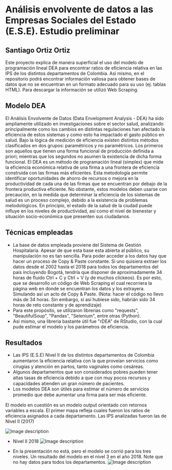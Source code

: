 # Análisis envolvente de datos a las Empresas Sociales del Estado (E.S.E). Estudio preliminar
## Santiago Ortiz Ortiz

Este proyecto explica de manera superficial el uso del modelo de programación lineal DEA para encontrar ratios de eficiencia relativa en las IPS de los distintos departamentos de Colombia. Así mismo, en el repositorio podrá encontrar información valiosa para obtener bases de datos que no se encuentran en un formato adecuado para su uso (ej. tablas HTML). Para descargar la información se utilizó Web Scraping.

## Modelo DEA
El Análisis Envolvente de Datos (Data Envelopment Analysis - DEA) ha sido ampliamente utilizado en investigaciones sobre el sector salud, analizando principalmente como los cambios en distintas regulaciones han afectado la eficiencia de estos sistemas y como esto ha impactado el gasto público en salud. Bajo la lógica de medición de eficiencia existen distintos métodos clasificados en dos grupos: paramétricos y no paramétricos. Los primeros son aquellos que tienen una forma funcional de producción definida a priori; mientras que los segundos no asumen la existencia de dicha forma funcional. El DEA es un método de programación lineal (simplex) que mide la eficiencia económica relativa de una firma a una frontera de eficiencia construida con las firmas más eficientes. Esta metodología permite identificar oportunidades de ahorro de recursos o mejora en la productividad de cada una de las firmas que se encuentran por debajo de la frontera productiva eficiente.
No obstante, estos modelos deben usarse con precaución, en la medida que determinar la eficiencia de los sistemas de salud es un proceso complejo, debido a la existencia de problemas metodológicos. En principio, el estado de la salud de la ciudad puede influye en los niveles de productividad, así como el nivel de bienestar y situación socio-económica que presenten sus ciudadanos.

## Técnicas empleadas
- La base de datos empleada proviene del Sistema de Gestión Hospitalaria. Apesar de que esta base esta abierta al público, su manipulación no es tan sencilla. Para poder acceder a los datos hay que hacer un proceso de Copy & Paste constante. Si uno quisiera extraer los datos desde el 2002 hasta el 2018 para todos los departamentos del país incluyendo Bogotá, tendría que disponer de aproximadamente 34 horas  de fluido Ctrl + C y Ctrl + V (y de muchos clickeos). Es por esto, que se desarrollo un código de Web Scraping el cual recorriera la página web en donde se encuentran los datos y los extrayera. Simulando así un acto de Copy & Paste. (Nota: hacer el código no llevo más de 34 horas. Sin embargo, si así hubiese sido, habrián sido 34 horas de reto constante y de aprendizaje)
- Para este propósito, se utilizaron librerias como "requests", "BeautifulSoup", "Pandas", "Selenium", entre otras (Python).
- Así mismo, una libreria bastante útil fue "rDEA" de RStudio, con la cual pude estimar el modelo y los parámetros de eficiencia. 

## Resultados
- Las IPS (E.S.E) Nivel II de los distintos departamentos de Colombia aumentaron la eﬁciencia relativa con la que proveían servicios como cirugías y atención en partos, tanto vaginales como cesáreas. 
- Algunos departamentos que son considerados pobres pueden tener altas tasas de eﬁciencia debido a que con muy pocos recursos y capacidades atienden un gran número de pacientes. 
- Los modelos DEA son útiles para estimar el número de servicios promedio que debe aumentar una ﬁrma para ser más eﬁciente.

El modelo en cuestión es un modelo output orientado con retornos variables a escala. 
El primer mapa refleja cuales fueron los ratios de eficiencia asignados a cada departamento. Las IPS analizadas fueron las de Nivel II (2017)

![Image description](https://github.com/santiagoortizo/MCPP_santiago.ortiz/blob/master/Proyecto%20Final/Resultados/Im%C3%A1genes/Nivel%20II%20-%202017.png)

- Nivel II 2018
![Image description](https://github.com/santiagoortizo/MCPP_santiago.ortiz/blob/master/Proyecto%20Final/Resultados/Im%C3%A1genes/Nivel%20II%20-%202018.png)

- En la presentación no está, pero el modelo se corrió para los tres niveles. Un resultado del modelo en el nivel 3 en el año 2018.
Note que no hay datos para todos los departamentos. 
![Image description](https://github.com/santiagoortizo/MCPP_santiago.ortiz/blob/master/Proyecto%20Final/Resultados/Im%C3%A1genes/Nivel%20III%20-%202018.png)
